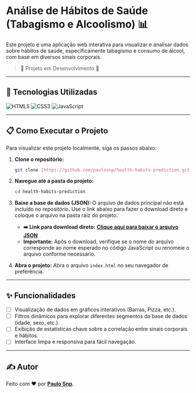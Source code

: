 # Análise de Hábitos de Saúde (Tabagismo e Alcoolismo) 📊

Este projeto é uma aplicação web interativa para visualizar e analisar dados sobre hábitos de saúde, especificamente tabagismo e consumo de álcool, com base em diversos sinais corporais.

> 🚧 Projeto em Desenvolvimento 🚧

---

## 🚀 Tecnologias Utilizadas

![HTML5](https://img.shields.io/badge/html5-%23E34F26.svg?style=for-the-badge&logo=html5&logoColor=white)
![CSS3](https://img.shields.io/badge/css3-%231572B6.svg?style=for-the-badge&logo=css3&logoColor=white)
![JavaScript](https://img.shields.io/badge/javascript-%23323330.svg?style=for-the-badge&logo=javascript&logoColor=%23F7DF1E)

---

## 📋 Como Executar o Projeto

Para visualizar este projeto localmente, siga os passos abaixo:

1.  **Clone o repositório:**
    ```bash
    git clone [https://github.com/paulosnp/health-habits-prediction.git](https://github.com/paulosnp/health-habits-prediction.git)
    ```

2.  **Navegue até a pasta do projeto:**
    ```bash
    cd health-habits-prediction
    ```

3.  **Baixe a base de dados (JSON):**
    O arquivo de dados principal não está incluído no repositório. Use o link abaixo para fazer o download direto e coloque o arquivo na pasta raiz do projeto.

    * **➡️ Link para download direto:** **<a href="https://drive.google.com/file/d/15GDdq2xXjxfM3UXDD92fzTz9MtuIGLhY/view?usp=sharing" target="_blank" rel="noopener noreferrer">Clique aqui para baixar o arquivo JSON</a>**
    * **Importante:** Após o download, verifique se o nome do arquivo corresponde ao nome esperado no código JavaScript ou renomeie o arquivo conforme necessário.

4.  **Abra o projeto:**
    Abra o arquivo `index.html` no seu navegador de preferência.

---

## ✨ Funcionalidades

* [ ] Visualização de dados em gráficos interativos (Barras, Pizza, etc.).
* [ ] Filtros dinâmicos para explorar diferentes segmentos da base de dados (idade, sexo, etc.).
* [ ] Exibição de estatísticas chave sobre a correlação entre sinais corporais e hábitos.
* [ ] Interface limpa e responsiva para fácil navegação.

---

## ✍️ Autor

Feito com ❤️ por **[Paulo Snp](https://github.com/paulosnp)**.
